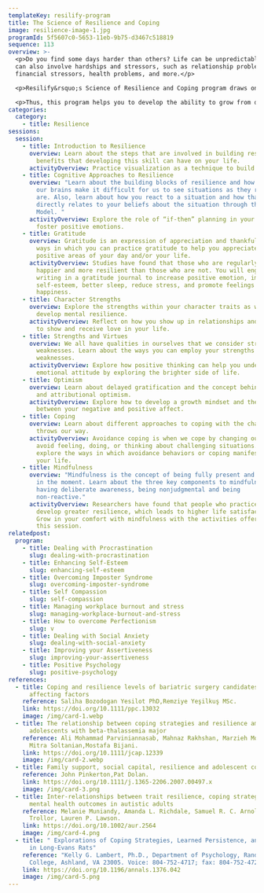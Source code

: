 ```yaml
---
templateKey: resilify-program
title: The Science of Resilience and Coping
image: resilience-image-1.jpg
programId: 5f5607c0-5653-11eb-9b75-d3467c518819
sequence: 113
overview: >-
  <p>Do you find some days harder than others? Life can be unpredictable. Life
  can also involve hardships and stressors, such as relationship problems,
  financial stressors, health problems, and more.</p>

  <p>Resilify&rsquo;s Science of Resilience and Coping program draws on evidence-based practices and skills to help you develop the skills necessary to adapt to hardships as they come.</p>

  <p>Thus, this program helps you to develop the ability to grow from difficult life events, which is what resilience is at its core.</p>
categories:
  category:
    - title: Resilience
sessions:
  session:
    - title: Introduction to Resilience
      overview: Learn about the steps that are involved in building resilience and the
        benefits that developing this skill can have on your life.
      activityOverview: Practice visualization as a technique to build resilience.
    - title: Cognitive Approaches to Resilience
      overview: "Learn about the building blocks of resilience and how to manage when
        our brains make it difficult for us to see situations as they really
        are. Also, learn about how you react to a situation and how that
        directly relates to your beliefs about the situation through the ABC
        Model. "
      activityOverview: Explore the role of “if-then” planning in your life and how to
        foster positive emotions.
    - title: Gratitude
      overview: Gratitude is an expression of appreciation and thankfulness. Learn the
        ways in which you can practice gratitude to help you appreciate the
        positive areas of your day and/or your life.
      activityOverview: Studies have found that those who are regularly grateful are
        happier and more resilient than those who are not. You will engage with
        writing in a gratitude journal to increase positive emotion, improve
        self-esteem, better sleep, reduce stress, and promote feelings of
        happiness.
    - title: Character Strengths
      overview: Explore the strengths within your character traits as well as how to
        develop mental resilience.
      activityOverview: Reflect on how you show up in relationships and how you like
        to show and receive love in your life.
    - title: Strengths and Virtues
      overview: We all have qualities in ourselves that we consider strengths and
        weaknesses. Learn about the ways you can employ your strengths and
        weaknesses.
      activityOverview: Explore how positive thinking can help you understand your
        emotional attitude by exploring the brighter side of life.
    - title: Optimism
      overview: Learn about delayed gratification and the concept behind dispositional
        and attributional optimism.
      activityOverview: Explore how to develop a growth mindset and the difference
        between your negative and positive affect.
    - title: Coping
      overview: Learn about different approaches to coping with the challenges life
        throws our way.
      activityOverview: Avoidance coping is when we cope by changing our behavior to
        avoid feeling, doing, or thinking about challenging situations. You will
        explore the ways in which avoidance behaviors or coping manifests in
        your life.
    - title: Mindfulness
      overview: "Mindfulness is the concept of being fully present and nonjudgmental
        in the moment. Learn about the three key components to mindfulness:
        having deliberate awareness, being nonjudgmental and being
        non-reactive."
      activityOverview: Researchers have found that people who practice mindfulness
        develop greater resilience, which leads to higher life satisfaction.
        Grow in your comfort with mindfulness with the activities offered in
        this session.
relatedpost:
  program:
    - title: Dealing with Procrastination
      slug: dealing-with-procrastination
    - title: Enhancing Self-Esteem
      slug: enhancing-self-esteem
    - title: Overcoming Imposter Syndrome
      slug: overcoming-imposter-syndrome
    - title: Self Compassion
      slug: self-compassion
    - title: Managing workplace burnout and stress
      slug: managing-workplace-burnout-and-stress
    - title: How to overcome Perfectionism
      slug: v
    - title: Dealing with Social Anxiety
      slug: dealing-with-social-anxiety
    - title: Improving your Assertiveness
      slug: improving-your-assertiveness
    - title: Positive Psychology
      slug: positive-psychology
references:
  - title: Coping and resilience levels of bariatric surgery candidates and
      affecting factors
    reference: Saliha Bozodogan Yesilot PhD,Remziye Yeşilkuş MSc.
    link: https://doi.org/10.1111/ppc.13032
    image: /img/card-1.webp
  - title: The relationship between coping strategies and resilience among
      adolescents with beta-thalassemia major
    reference: Ali Mohammad Parviniannasab, Mahnaz Rakhshan, Marzieh Momennasab,
      Mitra Soltanian,Mostafa Bijani.
    link: https://doi.org/10.1111/jcap.12339
    image: /img/card-2.webp
  - title: Family support, social capital, resilience and adolescent coping
    reference: John Pinkerton,Pat Dolan.
    link: https://doi.org/10.1111/j.1365-2206.2007.00497.x
    image: /img/card-3.png
  - title: Inter-relationships between trait resilience, coping strategies, and
      mental health outcomes in autistic adults
    reference: Melanie Muniandy, Amanda L. Richdale, Samuel R. C. Arnold, Julian N.
      Trollor, Lauren P. Lawson.
    link: https://doi.org/10.1002/aur.2564
    image: /img/card-4.png
  - title: " Explorations of Coping Strategies, Learned Persistence, and Resilience
      in Long-Evans Rats"
    reference: "Kelly G. Lambert, Ph.D., Department of Psychology, Randolph-Macon
      College, Ashland, VA 23005. Voice: 804-752-4717; fax: 804-752-4724."
    link: https://doi.org/10.1196/annals.1376.042
    image: /img/card-5.png
---
```

